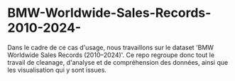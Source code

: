 # BMW-Worldwide-Sales-Records-2010-2024-
Dans le cadre de ce cas d'usage, nous travaillons sur le dataset 'BMW Worldwide Sales Records (2010–2024)'. Ce repo regroupe donc tout le travail de cleanage, d'analyse et de compréhension des données, ainsi que les visualisation qui y sont issues.
